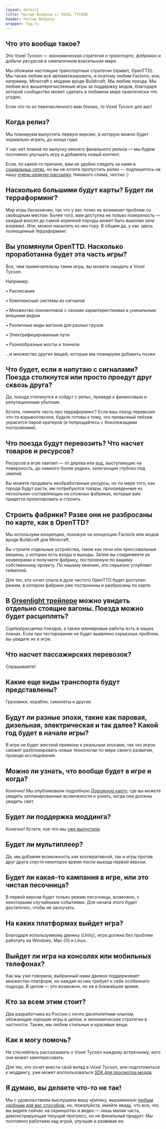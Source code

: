 ```yaml
---
layout: default
title: Частые Вопросы // VOXEL TYCOON
header: Частые Вопросы
wrapper: faq-ru
---
```


## Что это вообще такое?

Это Voxel Tycoon — экономическая стратегия о *транспорте*, *фабриках* и *добыче&nbsp;ресурсов* в симпатичном воксельном мире.

Мы обожаем настоящие транспортные стратегии (привет, OpenTTD). Мы также любим всё автоматизировать, и поэтому любим Factorio, или, например, Minecraft с модами вроде Buildcraft. Мы любим поезда. Мы любим все вышеперечисленные игры за поддержку модов, благодаря которой сообщество может сделать в любимом мире практически что угодно.

Если что-то из перечисленного вам близко, то Voxel Tycoon для вас!

## Когда релиз?

Мы планируем выпустить первую версию, в которую можно будет нормально играть, *до&nbsp;конца&nbsp;года*.

У нас нет планов по выпуску некоего финального релиза — мы будем постоянно улучшать игру и добавлять новый контент.

Если, по какой-то причине, вам не удобно следить за нами в [социальных сетях](/contacts), но вы не хотите пропустить релиз — подпишитесь на нашу [очень-редкую-рассылку]({{site.newsletter_url}}). Никакого спама, честно :)

## Насколько большими будут карты? Будет ли терраформинг?

Мир игры бесконечен, так что у вас точно не возникнет проблем со свободным местом. Более того, вам доступна не только поверхность — каждый воксел до самой коренной породы может быть выкопан (или взорван). Или, можно насыпать из них гору. В общем да, у нас здесь полноценный терраформинг.

## Вы упомянули OpenTTD. Насколько проработанна будет эта часть игры?

Все, чем примечательны такие игры, вы можете ожидать в Voxel Tycoon.

Например:

• Расписание

• Комплексные системы из сигналов

• Множество локомотивов с своими характеристиками и уникальным внешним видом

• Различные виды вагонов для разных грузов

• Электрифицированные пути

• Разнообразные мосты и тоннели

...и множество других вещей, которые мы планируем добавить позже

## Что будет, если я напутаю с сигналами? Поезда столкнутся или просто проедут друг сквозь друга?

Да, поезда столкнутся и сойдут с рельс, приведя к финансовым и репутационным убыткам.

Кстати, помните часть про терраформинг? Если ваш поезд перевозил что-то взрывоопасное, будьте готовы к тому, что привычный пейзаж украсится парой кратеров (и попрощайтесь с близлежащими постройками).

## Что поезда будут перевозить? Что насчет товаров и ресурсов?

Ресурсов в игре хватает — от дерева или руд, выступающих на поверхность, до намного более редких, залегающих глубоко под землей.

Вы можете продавать необработанные ресурсы, но по мере того, как города будут расти, им потребуются товары, произведенные из нескольких составляющих на сложных фабриках, которые вам придется проектировать и строить.

## Строить фабрики? Разве они не разбросаны по карте, как в OpenTTD?

Мы используем концепцию, похожую на концепцию Factorio или модов вроде Buildcraft для Minecraft.

Вы строите отдельные устройства, такие как печи или прессовальные машины, у которых есть входы и выходы. Затем вы соединяеете их конвеерами и получаете фабрику, построенную по вашему собственному проекту. По нашему мнению, это серьезно углубляет геймплей.

Для тех, кто хочет опыта в духе чистого OpenTTD будет доступен режим, в котором фабрики уже построенны и разбросаны по карте.

## В [Greenlight трейлере](https://youtu.be/u1kRZKu3NAc?t=51) можно увидеть отдельно стоящие вагоны. Поезда можно будет расцеплять?

Сцепка\расцепка поездов, а также маневровые работы есть в наших планах. Если при тестировании не будет выявлено серьезных проблем, вы увидите их в игре.

## Что насчет пассажирских перевозок?

Спрашиваете!

## Какие еще виды транспорта будут представлены?

Грузовики, корабли, самолеты и другие.

## Будут ли разные эпохи, такие как паровая, дизельная, электрическая и так далее? Какой год будет в начале игры?

В игре не будет жесткой привязки к реальным эпохами, так что игрок сможет разблокировать новые технологии по мере своего развития, проводя исследования.

## Можно ли узнать, что вообще будет в игре и когда?

Конечно! Мы опубликовали подробную [Дорожную карту](/roadmap_ru), где вы можете увидеть запланированные возможности и узнать, когда они должны увидеть свет.

## Будет ли поддержка моддинга?

Конечно! Кстати, кое что мы [уже выпустили](/sdk_ru).

## Будет ли мультиплеер?

Да, мы добавим возможность как кооперативной, так и игры против друг друга спустя некоторое время после выхода первой версии.

## Будет ли какая-то кампания в игре, или это чистая песочница?

В первой версии будет только режим песочницы, возможно, с некоторыми случайными событиями. Для начала этого будет достаточно, чтобы не заскучать.

## На каких платформах выйдет игра?

Благодаря используемому движку (Unity), игра должна без проблем работать на Windows, Mac OS и Linux.

## Выйдет ли игра на консолях или мобильных телефонах?

Как мы уже говорили, выбранный нами движок поддерживает множество платформ, но каждая из них требует к себе особенного подхода. В целом — это возможно, но не в ближайшее время.

## Кто за всем этим стоит?

Два разработчика из России с почти десятилетним опытом, обожающие хорошие игры в целом, и экономические стратегии в частности. Также, мы любим стильные и красивые вещи.

## Как я могу помочь?

Не стесняйтесь рассказывать о Voxel Tycoon каждому встречному, кого она может заинтересовать.

Для тех, кто хочет внести свой вклад в Voxel Tycoon, или подготовиться к моддингу, уже может воспользоваться [SDK для просмотра модов](/sdk_ru).

## Я думаю, вы делаете что-то не так!

Мы с удовольствием выслушаем вашу критику, выраженную [любым удобным для вас способом](/contacts), но, пожалуйста, имейте ввиду, что все, что вы видите сейчас на скриншотах и видео — лишь малая часть, демонстрирующая текущий прогресс, но не финальный продукт. Мы постоянно работаем над игрой, улучшая и развивая ее.